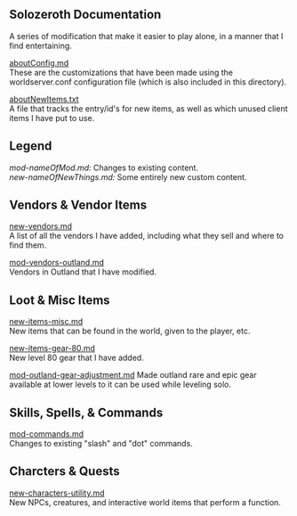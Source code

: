 ## Solozeroth Documentation
A series of modification that make it easier to play alone, in a manner that I find entertaining.

[aboutConfig.md](aboutConfig.md)  
These are the customizations that have been made using the worldserver.conf configuration file (which is also included in this directory).

[aboutNewItems.txt](aboutNewItems.txt)  
A file that tracks the entry/id's for new items, as well as which unused client items I have put to use.

## Legend
*mod-nameOfMod.md:* Changes to existing content.  
*new-nameOfNewThings.md:* Some entirely new custom content.  

## Vendors & Vendor Items

[new-vendors.md](new-vendors.md)  
A list of all the vendors I have added, including what they sell and where to find them.

[mod-vendors-outland.md](mod-vendors-outland.md)  
Vendors in Outland that I have modified.

## Loot & Misc Items

[new-items-misc.md](new-items-misc.md)  
New items that can be found in the world, given to the player, etc.

[new-items-gear-80.md](new-items-gear-80.md)  
New level 80 gear that I have added.

[mod-outland-gear-adjustment.md](mod-outland-gear-adjustment.md) 
Made outland rare and epic gear available at lower levels to it can be used while leveling solo.

## Skills, Spells, & Commands

[mod-commands.md](mod-commands.md)  
Changes to existing "slash" and "dot" commands.

## Charcters & Quests

[new-characters-utility.md](new-characters-utility.md)  
New NPCs, creatures, and interactive world items that perform a function.
